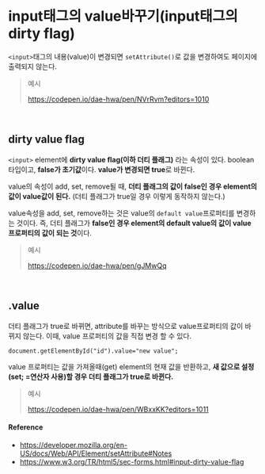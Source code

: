 # input태그의 value바꾸기(input태그의 dirty flag)

`<input>`태그의 내용(value)이 변경되면 `setAttribute()`로 값을 변경하여도 페이지에 출력되지 않는다.

> 예시
>
> <https://codepen.io/dae-hwa/pen/NVrRvm?editors=1010>

<br/>

## dirty value flag

`<input>` element에 **dirty value flag(이하 더티 플래그)** 라는 속성이 있다. boolean 타입이고, **false가 초기값**이다. **value가 변경되면 true**로 바뀐다.

value의 속성이 add, set, remove될 때, **더티 플래그의 값이 false인 경우 element의 값이 value값이 된다.** (더티 플래그가 true일 경우 이렇게 동작하지 않는다.)

value속성을 add, set, remove하는 것은 value의 `default value`프로퍼티를 변경하는 것이다. 즉, 더티 플래그가 **false인 경우 element의 default value의 값이 value 프로퍼티의 값이 되는 것**이다.

> 예시
>
> <https://codepen.io/dae-hwa/pen/gJMwQq>

<br/>

## .value

더티 플래그가 true로 바뀌면, attribute를 바꾸는 방식으로 value프로퍼티의 값이 바뀌지 않는다. 이때, value 프로퍼티의 값을 직접 변경 할 수 있다.

```
document.getElementById("id").value="new value";
```

value 프로퍼티는 값을 가져올때(get) element의 현재 값을 반환하고, **새 값으로 설정(set; =연산자 사용)할 경우 더티 플래그가 true로 바뀐다.**

> 예시
>
> <https://codepen.io/dae-hwa/pen/WBxxKK?editors=1011>

#### Reference

- <https://developer.mozilla.org/en-US/docs/Web/API/Element/setAttribute#Notes>
- <https://www.w3.org/TR/html5/sec-forms.html#input-dirty-value-flag>


